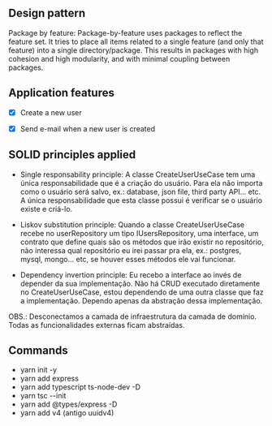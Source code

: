 ## Design pattern
Package by feature: Package-by-feature uses packages to reflect the feature set. It tries to place all items related to a single feature (and only that feature) into a single directory/package. This results in packages with high cohesion and high modularity, and with minimal coupling between packages.


## Application features
-   [x] Create a new user
-   [x] Send e-mail when a new user is created


## SOLID principles applied
- Single responsability principle: A classe CreateUserUseCase tem uma única responsabilidade que é a criação do usuário. Para ela não importa como o usuário será salvo, ex.: database, json file, third party API... etc. A única responsabilidade que esta classe possui é verificar se o usuário existe e criá-lo.

- Liskov substitution principle: Quando a classe CreateUserUseCase recebe no userRepository um tipo IUsersRepository, uma interface, um contrato que define quais são os métodos que irão existir no repositório, não interessa qual repositório eu irei passar pra ela, ex.: postgres, mysql, mongo... etc, se houver esses métodos ele vai funcionar.

- Dependency invertion principle: Eu recebo a interface ao invés de depender da sua implementação. Não há CRUD executado diretamente no CreateUserUseCase, estou dependendo de uma outra classe que faz a implementação. Dependo apenas da abstração dessa implementação.


OBS.: Desconectamos a camada de infraestrutura da camada de domínio. Todas as funcionalidades externas ficam abstraídas.


## Commands
- yarn init -y
- yarn add express
- yarn add typescript ts-node-dev -D
- yarn tsc --init
- yarn add @types/express -D
- yarn add v4 (antigo uuidv4)
